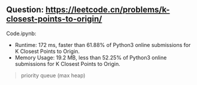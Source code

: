 ## Question: https://leetcode.cn/problems/k-closest-points-to-origin/

Code.ipynb:
* Runtime: 172 ms, faster than 61.88% of Python3 online submissions for K Closest Points to Origin.
* Memory Usage: 19.2 MB, less than 52.25% of Python3 online submissions for K Closest Points to Origin.
> priority queue (max heap)

